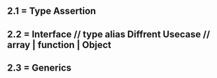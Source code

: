 ## 2.1 = Type Assertion
## 2.2 = Interface // type alias Diffrent Usecase // array | function | Object

## 2.3 = Generics

